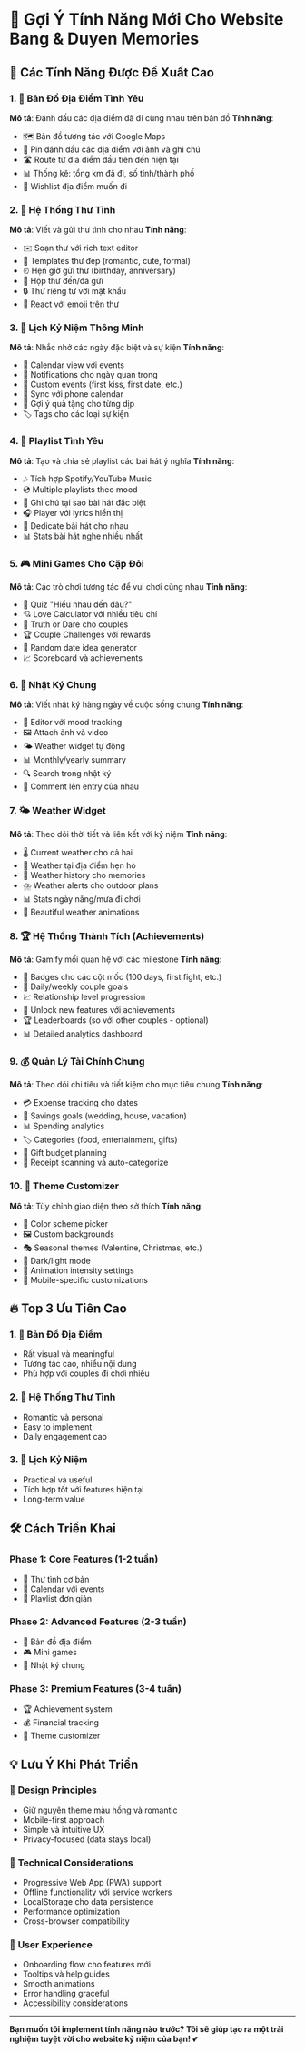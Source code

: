 # 🚀 Gợi Ý Tính Năng Mới Cho Website Bang & Duyen Memories

## 🎯 **Các Tính Năng Được Đề Xuất Cao**

### 1. 📍 **Bản Đồ Địa Điểm Tình Yêu**
**Mô tả**: Đánh dấu các địa điểm đã đi cùng nhau trên bản đồ
**Tính năng**:
- 🗺️ Bản đồ tương tác với Google Maps
- 📍 Pin đánh dấu các địa điểm với ảnh và ghi chú
- 🛣️ Route từ địa điểm đầu tiên đến hiện tại
- 📊 Thống kê: tổng km đã đi, số tỉnh/thành phố
- 🎯 Wishlist địa điểm muốn đi

### 2. 💌 **Hệ Thống Thư Tình**
**Mô tả**: Viết và gửi thư tình cho nhau
**Tính năng**:
- ✉️ Soạn thư với rich text editor
- 🎨 Templates thư đẹp (romantic, cute, formal)
- ⏰ Hẹn giờ gửi thư (birthday, anniversary)
- 📮 Hộp thư đến/đã gửi
- 🔒 Thư riêng tư với mật khẩu
- 💖 React với emoji trên thư

### 3. 📅 **Lịch Kỷ Niệm Thông Minh**
**Mô tả**: Nhắc nhở các ngày đặc biệt và sự kiện
**Tính năng**:
- 📆 Calendar view với events
- 🔔 Notifications cho ngày quan trọng
- 🎉 Custom events (first kiss, first date, etc.)
- 📱 Sync với phone calendar
- 🎁 Gợi ý quà tặng cho từng dịp
- 🏷️ Tags cho các loại sự kiện

### 4. 🎵 **Playlist Tình Yêu**
**Mô tả**: Tạo và chia sẻ playlist các bài hát ý nghĩa
**Tính năng**:
- 🎶 Tích hợp Spotify/YouTube Music
- 💿 Multiple playlists theo mood
- 📝 Ghi chú tại sao bài hát đặc biệt
- 🎧 Player với lyrics hiển thị
- 💝 Dedicate bài hát cho nhau
- 📊 Stats bài hát nghe nhiều nhất

### 5. 🎮 **Mini Games Cho Cặp Đôi**
**Mô tả**: Các trò chơi tương tác để vui chơi cùng nhau
**Tính năng**:
- 🧩 Quiz "Hiểu nhau đến đâu?"
- 💘 Love Calculator với nhiều tiêu chí
- 🎯 Truth or Dare cho couples
- 🏆 Couple Challenges với rewards
- 🎲 Random date idea generator
- 📈 Scoreboard và achievements

### 6. 📖 **Nhật Ký Chung**
**Mô tả**: Viết nhật ký hàng ngày về cuộc sống chung
**Tính năng**:
- 📝 Editor với mood tracking
- 🖼️ Attach ảnh và video
- 🌤️ Weather widget tự động
- 📊 Monthly/yearly summary
- 🔍 Search trong nhật ký
- 💭 Comment lên entry của nhau

### 7. 🌤️ **Weather Widget**
**Mô tả**: Theo dõi thời tiết và liên kết với kỷ niệm
**Tính năng**:
- 🌡️ Current weather cho cả hai
- 📍 Weather tại địa điểm hẹn hò
- 🌈 Weather history cho memories
- ⛈️ Weather alerts cho outdoor plans
- 📊 Stats ngày nắng/mưa đi chơi
- 🎨 Beautiful weather animations

### 8. 🏆 **Hệ Thống Thành Tích (Achievements)**
**Mô tả**: Gamify mối quan hệ với các milestone
**Tính năng**:
- 🏅 Badges cho các cột mốc (100 days, first fight, etc.)
- 🎯 Daily/weekly couple goals
- 📈 Relationship level progression
- 🎁 Unlock new features với achievements
- 🏆 Leaderboards (so với other couples - optional)
- 📊 Detailed analytics dashboard

### 9. 💰 **Quản Lý Tài Chính Chung**
**Mô tả**: Theo dõi chi tiêu và tiết kiệm cho mục tiêu chung
**Tính năng**:
- 💳 Expense tracking cho dates
- 🎯 Savings goals (wedding, house, vacation)
- 📊 Spending analytics
- 🏷️ Categories (food, entertainment, gifts)
- 💝 Gift budget planning
- 📱 Receipt scanning và auto-categorize

### 10. 🎨 **Theme Customizer**
**Mô tả**: Tùy chỉnh giao diện theo sở thích
**Tính năng**:
- 🎨 Color scheme picker
- 🖼️ Custom backgrounds
- 🎭 Seasonal themes (Valentine, Christmas, etc.)
- 🌙 Dark/light mode
- 💫 Animation intensity settings
- 📱 Mobile-specific customizations

## 🔥 **Top 3 Ưu Tiên Cao**

### 1. 📍 **Bản Đồ Địa Điểm** 
- Rất visual và meaningful
- Tương tác cao, nhiều nội dung
- Phù hợp với couples đi chơi nhiều

### 2. 💌 **Hệ Thống Thư Tình**
- Romantic và personal
- Easy to implement
- Daily engagement cao

### 3. 📅 **Lịch Kỷ Niệm**
- Practical và useful
- Tích hợp tốt với features hiện tại
- Long-term value

## 🛠️ **Cách Triển Khai**

### Phase 1: **Core Features** (1-2 tuần)
- 💌 Thư tình cơ bản
- 📅 Calendar với events
- 🎵 Playlist đơn giản

### Phase 2: **Advanced Features** (2-3 tuần)  
- 📍 Bản đồ địa điểm
- 🎮 Mini games
- 📖 Nhật ký chung

### Phase 3: **Premium Features** (3-4 tuần)
- 🏆 Achievement system
- 💰 Financial tracking
- 🎨 Theme customizer

## 💡 **Lưu Ý Khi Phát Triển**

### 🎯 **Design Principles**
- Giữ nguyên theme màu hồng và romantic
- Mobile-first approach
- Simple và intuitive UX
- Privacy-focused (data stays local)

### 🔧 **Technical Considerations**
- Progressive Web App (PWA) support
- Offline functionality với service workers  
- LocalStorage cho data persistence
- Performance optimization
- Cross-browser compatibility

### 💝 **User Experience**
- Onboarding flow cho features mới
- Tooltips và help guides
- Smooth animations
- Error handling graceful
- Accessibility considerations

---

**Bạn muốn tôi implement tính năng nào trước? Tôi sẽ giúp tạo ra một trải nghiệm tuyệt vời cho website kỷ niệm của bạn!** 💕
